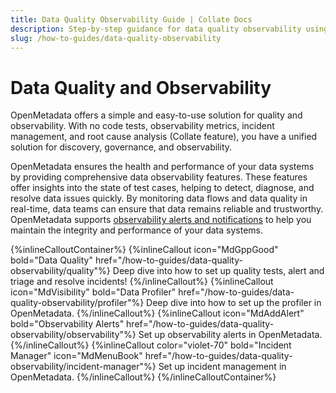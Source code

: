 ```yaml
---
title: Data Quality Observability Guide | Collate Docs
description: Step-by-step guidance for data quality observability using Collate. Learn key actions, features, and best practices.
slug: /how-to-guides/data-quality-observability
---
```


# Data Quality and Observability

OpenMetadata offers a simple and easy-to-use solution for quality and observability. With no code tests, observability metrics, incident management, and root cause analysis (Collate feature), you have a unified solution for discovery, governance, and observability.

OpenMetadata ensures the health and performance of your data systems by providing comprehensive data observability features. These features offer insights into the state of test cases, helping to detect, diagnose, and resolve data issues quickly. By monitoring data flows and data quality in real-time, data teams can ensure that data remains reliable and trustworthy. OpenMetadata supports [observability alerts and notifications](/how-to-guides/admin-guide/alerts) to help you maintain the integrity and performance of your data systems.

{%inlineCalloutContainer%}
 {%inlineCallout
    icon="MdGppGood"
    bold="Data Quality"
    href="/how-to-guides/data-quality-observability/quality"%}
    Deep dive into how to set up quality tests, alert and triage and resolve incidents!
 {%/inlineCallout%}
 {%inlineCallout
    icon="MdVisibility"
    bold="Data Profiler"
    href="/how-to-guides/data-quality-observability/profiler"%}
    Deep dive into how to set up the profiler in OpenMetadata.
 {%/inlineCallout%}
 {%inlineCallout
    icon="MdAddAlert"
    bold="Observability Alerts"
    href="/how-to-guides/data-quality-observability/observability"%}
    Set up observability alerts in OpenMetadata.
 {%/inlineCallout%}
 {%inlineCallout
  color="violet-70"
  bold="Incident Manager"
  icon="MdMenuBook"
  href="/how-to-guides/data-quality-observability/incident-manager"%}
  Set up incident management in OpenMetadata.
 {%/inlineCallout%}
{%/inlineCalloutContainer%}